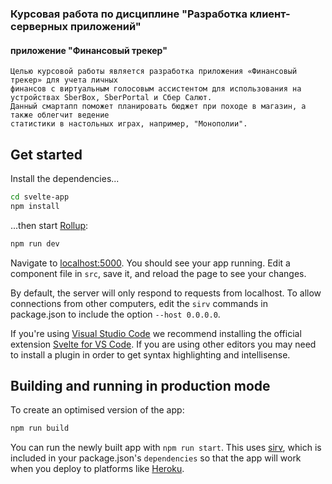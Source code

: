 ### Курсовая работа по дисциплине "Разработка клиент-серверных приложений"
#### приложение "Финансовый трекер"


    Целью курсовой работы является разработка приложения «Финансовый трекер» для учета личных 
    финансов с виртуальным голосовым ассистентом для использования на устройствах SberBox, SberPortal и Сбер Салют. 
    Данный смартапп поможет планировать бюджет при походе в магазин, а также облегчит ведение 
    статистики в настольных играх, например, "Монополии".



## Get started

Install the dependencies...

```bash
cd svelte-app
npm install
```

...then start [Rollup](https://rollupjs.org):

```bash
npm run dev
```

Navigate to [localhost:5000](http://localhost:5000). You should see your app running. Edit a component file in `src`, save it, and reload the page to see your changes.

By default, the server will only respond to requests from localhost. To allow connections from other computers, edit the `sirv` commands in package.json to include the option `--host 0.0.0.0`.

If you're using [Visual Studio Code](https://code.visualstudio.com/) we recommend installing the official extension [Svelte for VS Code](https://marketplace.visualstudio.com/items?itemName=svelte.svelte-vscode). If you are using other editors you may need to install a plugin in order to get syntax highlighting and intellisense.

## Building and running in production mode

To create an optimised version of the app:

```bash
npm run build
```

You can run the newly built app with `npm run start`. This uses [sirv](https://github.com/lukeed/sirv), which is included in your package.json's `dependencies` so that the app will work when you deploy to platforms like [Heroku](https://heroku.com).

